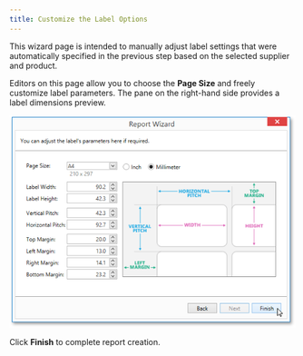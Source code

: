 ```yaml
---
title: Customize the Label Options
---
```

This wizard page is intended to manually adjust label settings that were automatically specified in the previous step based on the selected supplier and product.

Editors on this page allow you to choose the **Page Size** and freely customize label parameters. The pane on the right-hand side provides a label dimensions preview.

![WPDDesigner_ReportWizard_LabelOptions](../../../../../images/Img121987.png)

Click **Finish** to complete report creation.